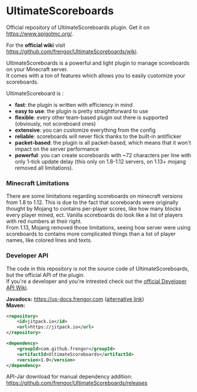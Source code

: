 # UltimateScoreboards

Official repository of UltimateScoreboards plugin. Get it on <https://www.spigotmc.org/>.

For the **official wiki** visit <https://github.com/frengor/UltimateScoreboards/wiki>.

UltimateScoreboards is a powerful and light plugin to manage scoreboards on your Minecraft server.  
It comes with a ton of features which allows you to easily customize your scoreboards. 

UltimateScoreboard is :
* **fast**: the plugin is written with efficiency in mind
* **easy to use**: the plugin is pretty straightforward to use
* **flexible**: every other team-based plugin out there is supported (obviously, not scoreboard ones) 
* **extensive**: you can customize everything from the config
* **reliable**: scoreboards will never flick thanks to the built-in antiflicker
* **packet-based**: the plugin is all packet-based, which means that it won't impact on the server performance
* **powerful**: you can create scoreboards with ~72 characters per line with only 1-tick update delay (this only on 1.8-1.12 servers, on 1.13+ mojang removed all limitations).

### Minecraft Limitations

There are some limitations regarding scoreboards on minecraft versions from 1.8 to 1.12. This is due to the fact that scoreboards were originally thought by Mojang  to contains per-player scores, like how many blocks every player mined, ect. Vanilla scoreboards do look like a list of players with red numbers at their right.  
From 1.13, Mojang removed those limitations, seeing how server were using scoreboards to contains more complicated things than a list of player names, like colored lines and texts.

### Developer API

The code in this repository is not the source code of UltimateScoreboards, but the official API of the plugin.  
If you're a developer and you're intrested check out the [official Developer API Wiki](https://github.com/frengor/UltimateScoreboards/wiki/Developer-API).

**Javadocs:** <https://us-docs.frengor.com> ([alternative link](https://frengor.github.io/UltimateScoreboardsAPI/))  
**Maven:**
```xml
<repository>
    <id>jitpack.io</id>
    <url>https://jitpack.io</url>
</repository>
```
```xml
<dependency>
    <groupId>com.github.frengor</groupId>
    <artifactId>UltimateScoreboards</artifactId>
    <version>1.0</version>
</dependency>
```
API-Jar download for manual dependency addition: <https://github.com/frengor/UltimateScoreboards/releases>
